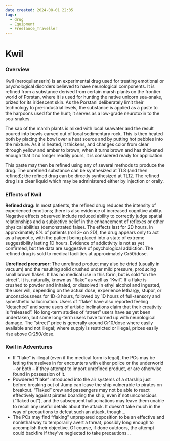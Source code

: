 ```yaml
---
date created: 2024-08-01 22:35
tags:
  - drug
  - Equipment
  - Freelance_Traveller
---
```


# Kwil

### Overview

Kwil (neroquilanserin) is an experimental drug used for treating emotional or psychological disorders believed to have neurological components. It is refined from a substance derived from certain marsh plants on the frontier world of Porstan, where it is used for hunting the native unicorn sea-snake, prized for its iridescent skin. As the Porstani deliberately limit their technology to pre-industrial levels, the substance is applied as a paste to the harpoons used for the hunt; it serves as a low-grade neurotoxin to the sea-snakes.

The sap of the marsh plants is mixed with local seawater and the result poured into bowls carved out of local sedimentary rock. This is then heated both by placing the bowl over a heat source and by putting hot pebbles into the mixture. As it is heated, it thickens, and changes color from clear through yellow and amber to brown; when it turns brown and has thickened enough that it no longer readily pours, it is considered ready for application.

This paste may then be refined using any of several methods to produce the drug. The unrefined substance can be synthesized at TL8 (and then refined); the refined drug can be directly synthesized at TL12. The refined drug is a clear liquid which may be administered either by injection or orally.

### Effects of Kwil

**Refined drug:** In most patients, the refined drug reduces the intensity of experienced emotions; there is also evidence of increased cognitive ability. Negative effects observed include reduced ability to correctly judge spatial relationships and a subjective belief in the enhancement of reflexes or other physical abilities (demonstrated false). The effects last for 2D hours. In approximately 8% of patients (roll 3– on 2D), the drug appears only to act as a hypnotic, with the patient being placed into a state of extreme suggestibility lasting 1D hours. Evidence of addictivity is not as yet confirmed, but the data are suggestive of psychological addiction. The refined drug is sold to medical facilities at approximately Cr50/dose.

**Unrefined precursor:** The unrefined product may also be dried (usually in vacuum) and the resulting solid crushed under mild pressure, producing small brown flakes. It has no medical use in this form, but is sold “on the street”. It is, naturally, known as “flake” as well as “Kwil”. If a flake is crushed to powder and inhaled, or dissolved in ethyl alcohol and ingested, the user will, depending on the actual dose, experience lethargy, stupor, or unconsciousness for 1D-3 hours, followed by 1D hours of full-sensory and synesthetic hallucination. Users of “flake” have also reported feeling “detached” and some users of artistic inclinations claim that their creativity is “released”. No long-term studies of “street” users have as yet been undertaken, but some long-term users have turned up with neurological damage. The “street” price is generally around Cr10/dose where easily available and not illegal; where supply is restricted or illegal, prices easily rise above Cr250/dose.

### Kwil in Adventures

- If “flake” is illegal (even if the medical form is legal), the PCs may be letting themselves in for encounters with either police or the underworld – or both – if they attempt to import unrefined product, or are otherwise found in possession of it.
- Powdered “flake” introduced into the air systems of a starship just before breaking out of Jump can leave the ship vulnerable to pirates on breakout. “Flaked” crew and passengers may not be able to react effectively against pirates boarding the ship, even if not unconscious (“flaked out”), and the subsequent hallucinations may leave them unable to recall any useful details about the attack. It doesn't take much in the way of precautions to defeat such an attack, though...
- The PCs may find “flaking” unprepared opposition to be an effective and nonlethal way to temporarily avert a threat, possibly long enough to accomplish their objective. Of course, if done outdoors, the attempt could backfire if they've neglected to take precautions...

